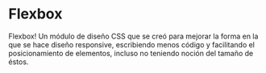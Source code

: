 # Flexbox
Flexbox! Un módulo de diseño CSS que se creó para mejorar la forma en la que se hace diseño responsive, escribiendo menos código y facilitando el posicionamiento de elementos, incluso no teniendo noción del tamaño de éstos.
